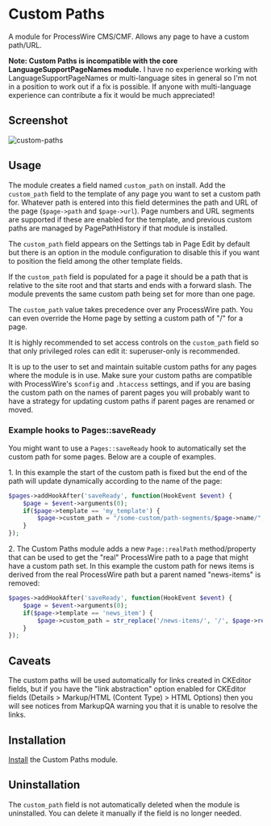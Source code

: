 # Custom Paths

A module for ProcessWire CMS/CMF. Allows any page to have a custom path/URL.

**Note: Custom Paths is incompatible with the core LanguageSupportPageNames module.** I have no experience working with LanguageSupportPageNames or multi-language sites in general so I'm not in a position to work out if a fix is possible. If anyone with multi-language experience can contribute a fix it would be much appreciated!

## Screenshot

![custom-paths](https://user-images.githubusercontent.com/1538852/82958053-9d738e80-a008-11ea-9aba-0351cc61d24c.png)

## Usage

The module creates a field named `custom_path` on install. Add the `custom_path` field to the template of any page you want to set a custom path for. Whatever path is entered into this field determines the path and URL of the page (`$page->path` and `$page->url`). Page numbers and URL segments are supported if these are enabled for the template, and previous custom paths are managed by PagePathHistory if that module is installed.

The `custom_path` field appears on the Settings tab in Page Edit by default but there is an option in the module configuration to disable this if you want to position the field among the other template fields.

If the `custom_path` field is populated for a page it should be a path that is relative to the site root and that starts and ends with a forward slash. The module prevents the same custom path being set for more than one page.

The `custom_path` value takes precedence over any ProcessWire path. You can even override the Home page by setting a custom path of "/" for a page.

It is highly recommended to set access controls on the `custom_path` field so that only privileged roles can edit it: superuser-only is recommended.

It is up to the user to set and maintain suitable custom paths for any pages where the module is in use. Make sure your custom paths are compatible with ProcessWire's `$config` and `.htaccess` settings, and if you are basing the custom path on the names of parent pages you will probably want to have a strategy for updating custom paths if parent pages are renamed or moved.

### Example hooks to Pages::saveReady

You might want to use a `Pages::saveReady` hook to automatically set the custom path for some pages. Below are a couple of examples.

1\. In this example the start of the custom path is fixed but the end of the path will update dynamically according to the name of the page:

```php
$pages->addHookAfter('saveReady', function(HookEvent $event) {
    $page = $event->arguments(0);
    if($page->template == 'my_template') {
        $page->custom_path = "/some-custom/path-segments/$page->name/";
    }
});
```

2\. The Custom Paths module adds a new `Page::realPath` method/property that can be used to get the "real" ProcessWire path to a page that might have a custom path set. In this example the custom path for news items is derived from the real ProcessWire path but a parent named "news-items" is removed:

```php
$pages->addHookAfter('saveReady', function(HookEvent $event) {
    $page = $event->arguments(0);
    if($page->template == 'news_item') {
        $page->custom_path = str_replace('/news-items/', '/', $page->realPath);
    }
});
```

## Caveats

The custom paths will be used automatically for links created in CKEditor fields, but if you have the "link abstraction" option enabled for CKEditor fields (Details > Markup/HTML (Content Type) > HTML Options) then you will see notices from MarkupQA warning you that it is unable to resolve the links.

## Installation

[Install](http://modules.processwire.com/install-uninstall/) the Custom Paths module.

## Uninstallation

The `custom_path` field is not automatically deleted when the module is uninstalled. You can delete it manually if the field is no longer needed.